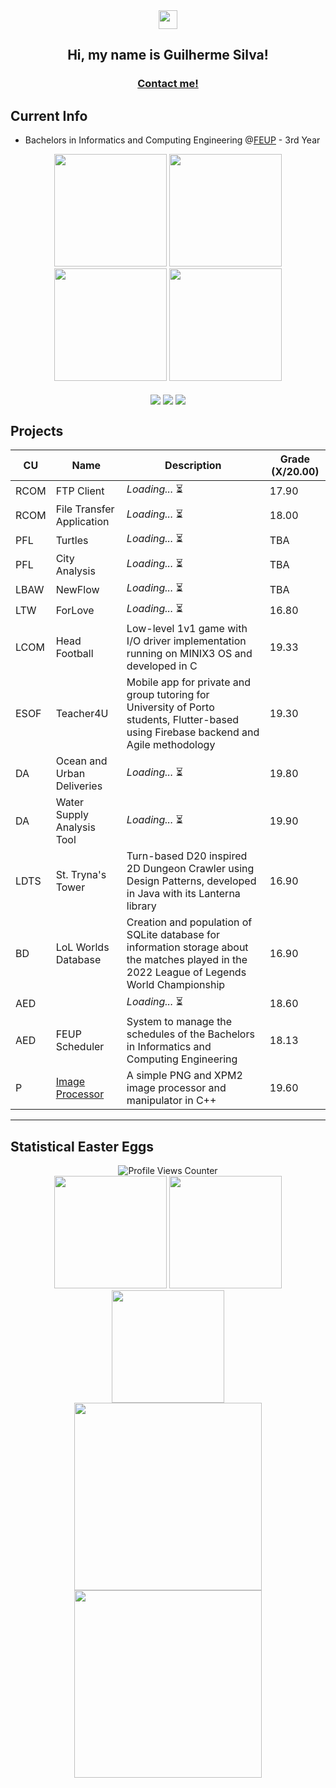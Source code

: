 <div align = "center">
  <img href="center" src="https://raw.githubusercontent.com/MartinHeinz/MartinHeinz/master/wave.gif" width="30px">
  <h2 align = "center">Hi, my name is Guilherme Silva!</h2>
  <h3 align = "center"><a href="mailto:gmpas4444@gmail.com">Contact me!</a></h3>
</div>

## Current Info

- Bachelors in Informatics and Computing Engineering @[FEUP](https://sigarra.up.pt/feup/pt/web_page.inicial) - 3rd Year

<div align="center">
  <img height="180em" src="https://github-readme-stats.vercel.app/api?username=gsilva00&show_icons=true&include_all_commits=true&count_private=true&theme=aura#gh-dark-mode-only"/>
  <img height="180em" src="https://github-readme-stats.vercel.app/api?username=gsilva00&show_icons=true&include_all_commits=true&count_private=true&theme=flag-india#gh-light-mode-only"/>
  <img height="180em" src="https://github-readme-stats.vercel.app/api/top-langs/?username=gsilva00&layout=compact&langs_count=6&theme=aura#gh-dark-mode-only"/>
  <img height="180em" src="https://github-readme-stats.vercel.app/api/top-langs/?username=gsilva00&layout=compact&langs_count=6&theme=flag-india#gh-light-mode-only"/>
  <!-- <img height="130em" src="https://github-readme-stats.vercel.app/api/wakatime?username=gsilva00&theme=aura"> -->
</div>
<br>
<div align="center">
  <img align="center" src="https://img.shields.io/badge/OS-Linux-informational?labelColor=f6b72a&style=for-the-badge&logo=linux&logoColor=black&color=FCC624">
  <img align="center" src="https://img.shields.io/badge/IDE-VS Code-informational?labelColor=3A7ADE&style=for-the-badge&logo=vs-code&logoColor=white&color=4293F2">
  <img align="center" src="https://img.shields.io/badge/Tools-Git-informational?labelColor=D47E54&style=for-the-badge&logo=git&logoColor=white&color=EC8D5E">
</div>

## Projects

| CU   | Name                                                               | Description                                                                                                                                  | Grade (X/20.00) |
| ---- | ------------------------------------------------------------------ | -------------------------------------------------------------------------------------------------------------------------------------------- | --------------- |
| RCOM | FTP Client                                                         | _Loading..._ ⏳                                                                                                                              | 17.90           |
| RCOM | File Transfer Application                                          | _Loading..._ ⏳                                                                                                                              | 18.00           |
| PFL  | Turtles                                                            | _Loading..._ ⏳                                                                                                                              | TBA             |
| PFL  | City Analysis                                                      | _Loading..._ ⏳                                                                                                                              | TBA             |
| LBAW | NewFlow                                                            | _Loading..._ ⏳                                                                                                                              | TBA             |
| LTW  | ForLove                                                            | _Loading..._ ⏳                                                                                                                              | 16.80           |
| LCOM | Head Football                                                      | Low-level 1v1 game with I/O driver implementation running on MINIX3 OS and developed in C                                                    | 19.33           |
| ESOF | Teacher4U                                                          | Mobile app for private and group tutoring for University of Porto students, Flutter-based using Firebase backend and Agile methodology       | 19.30           |
| DA   | Ocean and Urban Deliveries                                         | _Loading..._ ⏳                                                                                                                              | 19.80           |
| DA   | Water Supply Analysis Tool                                         | _Loading..._ ⏳                                                                                                                              | 19.90           |
| LDTS | St. Tryna's Tower                                                  | Turn-based D20 inspired 2D Dungeon Crawler using Design Patterns, developed in Java with its Lanterna library                                | 16.90           |
| BD   | LoL Worlds Database                                                | Creation and population of SQLite database for information storage about the matches played in the 2022 League of Legends World Championship | 16.90           |
| AED  |                                                                    | _Loading..._ ⏳                                                                                                                              | 18.60           |
| AED  | FEUP Scheduler                                                     | System to manage the schedules of the Bachelors in Informatics and Computing Engineering                                                     | 18.13           |
| P    | [Image Processor](https://github.com/gsilva00/Programming-Project) | A simple PNG and XPM2 image processor and manipulator in C++                                                                                 | 19.60           |

---

## Statistical Easter Eggs

<div align="center">
  <img src="https://komarev.com/ghpvc/?username=gsilva00&label=STALKER+COUNT&color=blue&style=for-the-badge&abbreviated=true" alt="Profile Views Counter"/>
</div>

<div align="center">
  <img height="180em" src="https://github-readme-stats.vercel.app/api/wakatime?username=gsilva00&layout=compact">
  <img height="180em" src="https://github-readme-stats.vercel.app/api?username=gsilva00&show_icons=true&custom_title=Guilherme Silva's Extra Stats&rank_icon=percentile&include_all_commits=true&count_private=true&hide=stars,commits,prs,issues,contribs&show=reviews,discussions_started,discussions_answered,prs_merged,prs_merged_percentage&theme=aura#gh-dark-mode-only"/>
  <img height="180em" src="https://github-readme-stats.vercel.app/api?username=gsilva00&show_icons=true&custom_title=Guilherme Silva's Extra Stats&rank_icon=percentile&include_all_commits=true&count_private=true&hide=stars,commits,prs,issues,contribs&show=reviews,discussions_started,discussions_answered,prs_merged,prs_merged_percentage&theme=flag-india#gh-light-mode-only"/>
</div>

<div align="center">
  <img height="300em" src="https://github-readme-stats.vercel.app/api/top-langs/?username=gsilva00&layout=donut-vertical&langs_count=20&theme=aura#gh-dark-mode-only"/>
  <img height="300em" src="https://github-readme-stats.vercel.app/api/top-langs/?username=gsilva00&layout=donut-vertical&langs_count=20&theme=flag-india#gh-light-mode-only"/>
</div>
